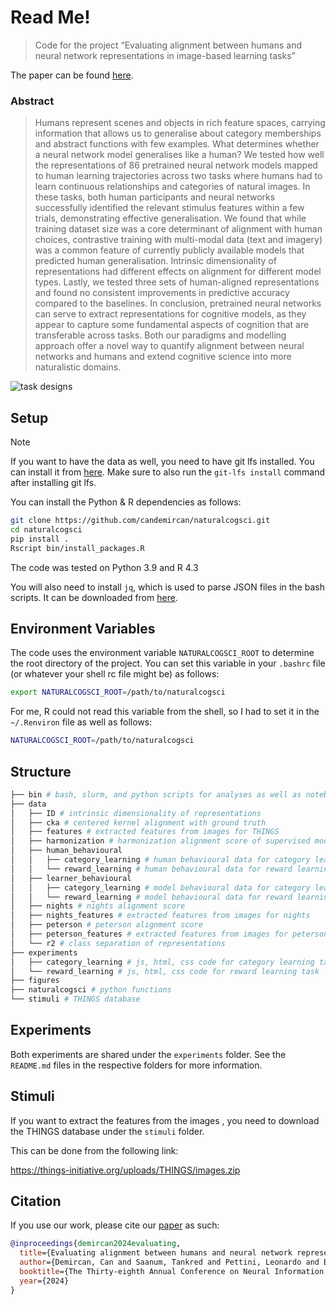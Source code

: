 # Read Me!

> Code for the project “Evaluating alignment between humans and neural network representations in image-based learning tasks”

The paper can be found [here](https://openreview.net/forum?id=8i6px5W1Rf&referrer=%5BAuthor%20Console%5D(%2Fgroup%3Fid%3DNeurIPS.cc%2F2024%2FConference%2FAuthors%23your-submissions)).

<!-- WARNING: THIS FILE WAS AUTOGENERATED! DO NOT EDIT! -->

### Abstract

> Humans represent scenes and objects in rich feature spaces, carrying information that allows us to generalise about category memberships and abstract functions with few examples. What determines whether a neural network model generalises like a human? We tested how well the representations of $86$ pretrained neural network models mapped to human learning trajectories across two tasks where humans had to learn continuous relationships and categories of natural images. In these tasks, both human participants and neural networks successfully identified the relevant stimulus features within a few trials, demonstrating effective generalisation. We found that while training dataset size was a core determinant of alignment with human choices, contrastive training with multi-modal data (text and imagery) was a common feature of currently publicly available models that predicted human generalisation. Intrinsic dimensionality of representations had different effects on alignment for different model types. Lastly, we tested three sets of human-aligned representations and found no consistent improvements in predictive accuracy compared to the baselines. In conclusion, pretrained neural networks can serve to extract representations for cognitive models, as they appear to capture some fundamental aspects of cognition that are transferable across tasks. Both our paradigms and modelling approach offer a novel way to quantify alignment between neural networks and humans and extend cognitive science into more naturalistic domains.


![task designs](./figures/task_designs.svg)

## Setup

> [!NOTE]  
> If you want to have the data as well, you need to have git lfs installed. You can install it from [here](https://git-lfs.com/).
> Make sure to also run the `git-lfs install` command after installing git lfs.


You can install the Python & R dependencies as follows:

``` bash
git clone https://github.com/candemircan/naturalcogsci.git
cd naturalcogsci
pip install .
Rscript bin/install_packages.R
```

The code was tested on Python 3.9 and R 4.3

You will also need to install `jq`, which is used to parse JSON files in the bash scripts. It can be downloaded from [here](https://jqlang.github.io/jq/download/).

## Environment Variables

The code uses the environment variable `NATURALCOGSCI_ROOT` to determine
the root directory of the project. You can set this variable in your
`.bashrc` file (or whatever your shell rc file might be) as follows:

``` bash
export NATURALCOGSCI_ROOT=/path/to/naturalcogsci
```

For me, R could not read this variable from the shell, so I had to set
it in the `~/.Renviron` file as well as follows:

``` bash
NATURALCOGSCI_ROOT=/path/to/naturalcogsci
```

## Structure

``` bash
├── bin # bash, slurm, and python scripts for analyses as well as notebooks for visualisations
├── data
│   ├── ID # intrinsic dimensionality of representations
│   ├── cka # centered kernel alignment with ground truth
│   ├── features # extracted features from images for THINGS
│   ├── harmonization # harmonization alignment score of supervised models
│   ├── human_behavioural
│   │   ├── category_learning # human behavioural data for category learning task
│   │   └── reward_learning # human behavioural data for reward learning task
│   ├── learner_behavioural
│   │   ├── category_learning # model behavioural data for category learning task
│   │   └── reward_learning # model behavioural data for reward learning task
│   ├── nights # nights alignment score
│   ├── nights_features # extracted features from images for nights
│   ├── peterson # peterson alignment score
│   ├── peterson_features # extracted features from images for peterson
│   └── r2 # class separation of representations
├── experiments 
│   ├── category_learning # js, html, css code for category learning task
│   └── reward_learning # js, html, css code for reward learning task
├── figures 
├── naturalcogsci # python functions
└── stimuli # THINGS database
```

## Experiments

Both experiments are shared under the `experiments` folder. See the
`README.md` files in the respective folders for more information.

## Stimuli

If you want to extract the features from the images , you need to
download the THINGS database under the `stimuli` folder.

This can be done from the following link:

<https://things-initiative.org/uploads/THINGS/images.zip>

## Citation

If you use our work, please cite our
[paper](https://openreview.net/forum?id=8i6px5W1Rf&referrer=%5BAuthor%20Console%5D(%2Fgroup%3Fid%3DNeurIPS.cc%2F2024%2FConference%2FAuthors%23your-submissions)) as such:

``` bibtex
@inproceedings{demircan2024evaluating,
  title={Evaluating alignment between humans and neural network representations in image-based learning tasks},
  author={Demircan, Can and Saanum, Tankred and Pettini, Leonardo and Binz, Marcel and Baczkowski, Blazej M and Doeller, Christian F and Garvert, Mona M and Schulz, Eric},
  booktitle={The Thirty-eighth Annual Conference on Neural Information Processing Systems},
  year={2024}
}
```
